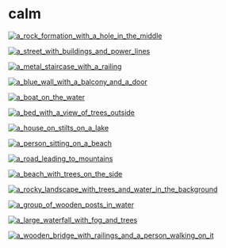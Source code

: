 # calm

<a href="a_rock_formation_with_a_hole_in_the_middle.jpg"><img alt="a_rock_formation_with_a_hole_in_the_middle" src="a_rock_formation_with_a_hole_in_the_middle.jpg"></a>

<a href="a_street_with_buildings_and_power_lines.jpg"><img alt="a_street_with_buildings_and_power_lines" src="a_street_with_buildings_and_power_lines.jpg"></a>

<a href="a_metal_staircase_with_a_railing.jpg"><img alt="a_metal_staircase_with_a_railing" src="a_metal_staircase_with_a_railing.jpg"></a>

<a href="a_blue_wall_with_a_balcony_and_a_door.jpg"><img alt="a_blue_wall_with_a_balcony_and_a_door" src="a_blue_wall_with_a_balcony_and_a_door.jpg"></a>

<a href="a_boat_on_the_water.jpg"><img alt="a_boat_on_the_water" src="a_boat_on_the_water.jpg"></a>

<a href="a_bed_with_a_view_of_trees_outside.jpg"><img alt="a_bed_with_a_view_of_trees_outside" src="a_bed_with_a_view_of_trees_outside.jpg"></a>

<a href="a_house_on_stilts_on_a_lake.jpg"><img alt="a_house_on_stilts_on_a_lake" src="a_house_on_stilts_on_a_lake.jpg"></a>

<a href="a_person_sitting_on_a_beach.jpg"><img alt="a_person_sitting_on_a_beach" src="a_person_sitting_on_a_beach.jpg"></a>

<a href="a_road_leading_to_mountains.jpg"><img alt="a_road_leading_to_mountains" src="a_road_leading_to_mountains.jpg"></a>

<a href="a_beach_with_trees_on_the_side.jpg"><img alt="a_beach_with_trees_on_the_side" src="a_beach_with_trees_on_the_side.jpg"></a>

<a href="a_rocky_landscape_with_trees_and_water_in_the_background.jpg"><img alt="a_rocky_landscape_with_trees_and_water_in_the_background" src="a_rocky_landscape_with_trees_and_water_in_the_background.jpg"></a>

<a href="a_group_of_wooden_posts_in_water.jpg"><img alt="a_group_of_wooden_posts_in_water" src="a_group_of_wooden_posts_in_water.jpg"></a>

<a href="a_large_waterfall_with_fog_and_trees.jpg"><img alt="a_large_waterfall_with_fog_and_trees" src="a_large_waterfall_with_fog_and_trees.jpg"></a>

<a href="a_wooden_bridge_with_railings_and_a_person_walking_on_it.jpg"><img alt="a_wooden_bridge_with_railings_and_a_person_walking_on_it" src="a_wooden_bridge_with_railings_and_a_person_walking_on_it.jpg"></a>

